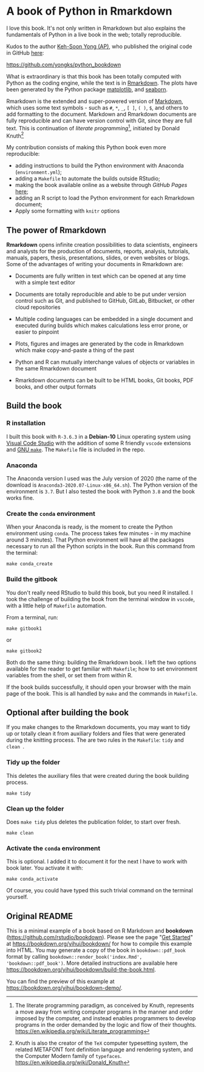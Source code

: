 # A book of Python in Rmarkdown
I love this book. It's not only written in Rmarkdown but also explains the fundamentals of Python in a live book in the web; totally reproducible.

Kudos to the author [Keh-Soon Yong (AP)](https://github.com/yongks), who published the original code in GitHub [here](https://github.com/yongks/python_bookdown): 

https://github.com/yongks/python_bookdown

What is extraordinary is that this book has been totally computed with Python as the coding engine, while the text is in [Rmarkdown](https://rmarkdown.rstudio.com/articles_intro.html). The plots have been generated by the Python package [matplotlib](https://matplotlib.org/), and [seaborn](https://seaborn.pydata.org/introduction.html).

Rmarkdown is the extended and  super-powered version of [Markdown](https://www.markdownguide.org/getting-started/), which uses some text symbols - such  as `#`, `*`, `_`, `[ ]`, `( )`, `$`, and others to add formatting to the document. Markdown and Rmarkdown documents are fully reproducible and can have version control with Git, since they are full text. This is continuation of *literate programming*[^1], initiated by Donald Knuth[^2]


My contribution consists of making this Python book even more reproducible: 

* adding instructions to build the Python environment with Anaconda (`environment.yml`); 
* adding a `Makefile` to automate the builds outside RStudio; 
* making the book available online as a website through *GitHub Pages* [here](https://f0nzie.github.io/yongks-python-rmarkdown-book/); 
* adding an R script to load the Python environment for each Rmarkdown document;
* Apply some formatting with `knitr` options


## The power of Rmarkdown
**Rmarkdown** opens infinite creation possibilities to data scientists, engineers and analysts for the production of documents, reports, analysis, tutorials, manuals, papers, thesis, presentations, slides, or even websites or blogs. Some of the advantages of writing your documents in Rmarkdown are:

- Documents are fully written in text which can be opened at any time with a simple text editor

- Documents are totally reproducible and able to be put under version control such as Git, and published to GitHub, GitLab, Bitbucket, or other cloud repositories

- Multiple coding languages can be embedded in a single document and executed during builds which makes calculations less error prone, or easier to pinpoint

- Plots, figures and images are generated by the code in Rmarkdown which make copy-and-paste a thing of the past

- Python and R can mutually interchange values of objects or variables in the same Rmarkdown document

- Rmarkdown documents can be built to be HTML books, Git books, PDF books, and other output formats


## Build the book
### R installation
I built this book with `R-3.6.3` in a **Debian-10** Linux operating system using [Visual Code Studio]() with the addition of some R friendly `vscode` extensions and [GNU `make`](https://www.gnu.org/software/make/). The `Makefile` file is included in the repo.

### Anaconda
The Anaconda version I used was the July version of 2020 (the name of the download is `Anaconda3-2020.07-Linux-x86_64.sh`). The Python version of the environment is `3.7`. But I also tested the book with Python `3.8` and the book works fine.

### Create the `conda` environment
When your Anaconda is ready, is the moment to create the Python environment using `conda`. The process takes few minutes - in my machine around 3 minutes). That Python environment will have all the packages necessary to run all the Python scripts in the book. Run this command from the terminal:

```
make conda_create
```

### Build the gitbook
You don't really need RStudio to build this book, but you need R installed. I took the challenge of building the book from the terminal window in `vscode`, with a little help of `Makefile` automation.

From a terminal, run:

    make gitbook1

or 

    make gitbook2


Both do the same thing: building the Rmarkdown book. I left the two options available for the reader to get familiar with `Makefile`; how to set environment variables from the shell, or set them from within R.

If the book builds successfully, it should open your browser with the main page of the book. This is all handled by `make` and the commands in `Makefile`.


## Optional after building the book
If you make changes to the Rmarkdown documents, you may want to tidy up or totally clean it from auxiliary folders and files that were generated during the knitting process. The are two rules in the `Makefile`: `tidy` and `clean `.

### Tidy up the folder
This deletes the auxiliary files that were created during the book building process.

    make tidy

### Clean up the folder
Does `make tidy` plus deletes the publication folder, to start over fresh.

    make clean


### Activate the `conda` environment
This is optional. I added it to document it for the next I have to work with book later. You activate it with:

```
make conda_activate
```

Of course, you could have typed this such trivial command on the terminal yourself.


## Original README
This is a minimal example of a book based on R Markdown and **bookdown** (https://github.com/rstudio/bookdown). Please see the page "[Get Started](https://bookdown.org/yihui/bookdown/get-started.html)" at https://bookdown.org/yihui/bookdown/ for how to compile this example into HTML. You may generate a copy of the book in `bookdown::pdf_book` format by calling `bookdown::render_book('index.Rmd', 'bookdown::pdf_book')`. More detailed instructions are available here https://bookdown.org/yihui/bookdown/build-the-book.html.

You can find the preview of this example at https://bookdown.org/yihui/bookdown-demo/.

[^1]: The literate programming paradigm, as conceived by Knuth, represents a move away from writing computer programs in the manner and order imposed by the computer, and instead enables programmers to develop programs in the order demanded by the logic and flow of their thoughts. https://en.wikipedia.org/wiki/Literate_programming

[^2]: Knuth is also the creator of the `TeX` computer typesetting system, the related METAFONT font definition language and rendering system, and the Computer Modern family of `typefaces`. https://en.wikipedia.org/wiki/Donald_Knuth
